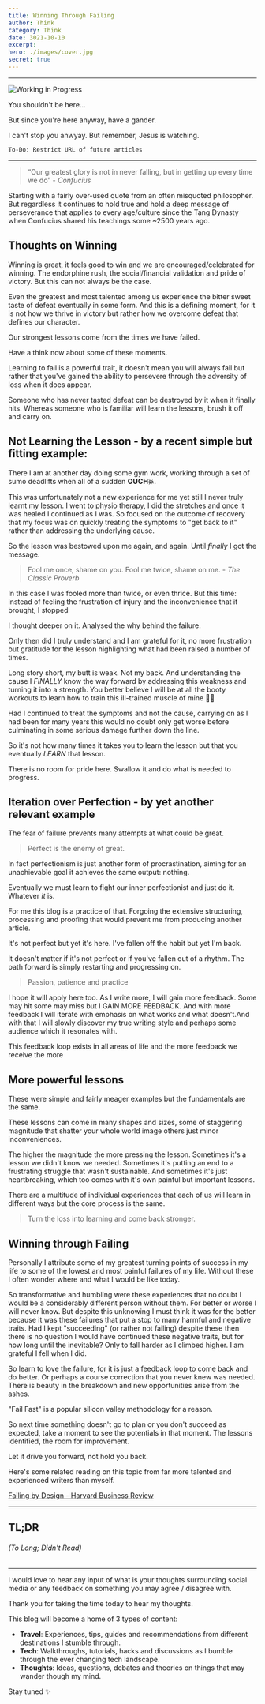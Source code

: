 ```yaml
---
title: Winning Through Failing
author: Think
category: Think
date: 3021-10-10
excerpt: 
hero: ./images/cover.jpg
secret: true
---
```


---

![Working in Progress](https://media.giphy.com/media/dWa2rUaiahx1FB3jor/giphy.gif)

You shouldn't be here...

But since you're here anyway, have a gander.

I can't stop you anwyay. But remember, Jesus is watching.

`To-Do: Restrict URL of future articles`

---

> “Our greatest glory is not in never falling, but in getting up every time we do” - _Confucius_

Starting with a fairly over-used quote from an often misquoted philosopher. But regardless it continues to hold true and hold a deep message of perseverance that applies to every age/culture since the Tang Dynasty when Confucius shared his teachings some ~2500 years ago.


## Thoughts on Winning

Winning is great, it feels good to win and we are encouraged/celebrated for winning. The endorphine rush, the social/financial validation and pride of victory. But this can not always be the case.

Even the greatest and most talented among us experience the bitter sweet taste of defeat eventually in some form. And this is a defining moment, for it is not how we thrive in victory but rather how we overcome defeat that defines our character.

Our strongest lessons come from the times we have failed. 

Have a think now about some of these moments.

Learning to fail is a powerful trait, it doesn't mean you will always fail but rather that you've gained the ability to persevere through the adversity of loss when it does appear.

Someone who has never tasted defeat can be destroyed by it when it finally hits. Whereas someone who is familiar will learn the lessons, brush it off and carry on.


## Not Learning the Lesson - by a recent simple but fitting example:

There I am at another day doing some gym work, working through a set of sumo deadlifts when all of a sudden **OUCH💥**.

This was unfortunately not a new experience for me yet still I never truly learnt my lesson. I went to physio therapy, I did the stretches and once it was healed I continued as I was. So focused on the outcome of recovery that my focus was on quickly treating the symptoms to "get back to it" rather than addressing the underlying cause.

So the lesson was bestowed upon me again, and again. Until _finally_ I got the message.

> Fool me once, shame on you. Fool me twice, shame on me. - _The Classic Proverb_

In this case I was fooled more than twice, or even thrice. But this time: instead of feeling the frustration of injury and the inconvenience that it brought, I stopped

I thought deeper on it. Analysed the why behind the failure.

Only then did I truly understand and I am grateful for it, no more frustration but gratitude for the lesson highlighting what had been raised a number of times.

Long story short, my butt is weak. Not my back. And understanding the cause I _FINALLY_ know the way forward by addressing this weakness and turning it into a strength. You better believe I will be at all the booty workouts to learn how to train this ill-trained muscle of mine 🍑😂

Had I continued to treat the symptoms and not the cause, carrying on as I had been for many years this would no doubt only get worse before culminating in some serious damage further down the line.

So it's not how many times it takes you to learn the lesson but that you eventually _LEARN_ that lesson.

There is no room for pride here. Swallow it and do what is needed to progress.

## Iteration over Perfection - by yet another relevant example

The fear of failure prevents many attempts at what could be great.

> Perfect is the enemy of great.

In fact perfectionism is just another form of procrastination, aiming for an unachievable goal it achieves the same output: nothing.

Eventually we must learn to fight our inner perfectionist and just do it. Whatever _it_ is.

For me this blog is a practice of that. Forgoing the extensive structuring, processing and proofing that would prevent me from producing another article.

It's not perfect but yet it's here. I've fallen off the habit but yet I'm back.

It doesn't matter if it's not perfect or if you've fallen out of a rhythm. The path forward is simply restarting and progressing on.

> Passion, patience and practice

I hope it will apply here too. As I write more, I will gain more feedback. Some may hit some may miss but I GAIN MORE FEEDBACK. And with more feedback I will iterate with emphasis on what works and what doesn't.And with that I will slowly discover my true writing style and perhaps some audience which it resonates with.

This feedback loop exists in all areas of life and the more feedback we receive the more 


## More powerful lessons

These were simple and fairly meager examples but the fundamentals are the same.

These lessons can come in many shapes and sizes, some of staggering magnitude that shatter your whole world image others just minor inconveniences.

The higher the magnitude the more pressing the lesson. Sometimes it's a lesson we didn't know we needed. Sometimes it's putting an end to a frustrating struggle that wasn't sustainable. And sometimes it's just heartbreaking, which too comes with it's own painful but important lessons.

There are a multitude of individual experiences that each of us will learn in different ways but the core process is the same.

> Turn the loss into learning and come back stronger.


## Winning through Failing

Personally I attribute some of my greatest turning points of success in my life to some of the lowest and most painful failures of my life. Without these I often wonder where and what I would be like today.

So transformative and humbling were these experiences that no doubt I would be a considerably different person without them. For better or worse I will never know. But despite this unknowing I must think it was for the better because it was these failures that put a stop to many harmful and negative traits. Had I kept "succeeding" (or rather not failing) despite these then there is no question I would have continued these negative traits, but for how long until the inevitable? Only to fall harder as I climbed higher. I am grateful I fell when I did.

So learn to love the failure, for it is just a feedback loop to come back and do better. Or perhaps a course correction that you never knew was needed. There is beauty in the breakdown and new opportunities arise from the ashes.

"Fail Fast" is a popular silicon valley methodology for a reason.

So next time something doesn't go to plan or you don't succeed as expected, take a moment to see the potentials in that moment. The lessons identified, the room for improvement.

Let it drive you forward, not hold you back.


Here's some related reading on this topic from far more talented and experienced writers than myself.

[Failing by Design - Harvard Business Review](https://hbr.org/2011/04/failing-by-design)

---

## TL;DR

###### (To Long; Didn't Read)



---

I would love to hear any input of what is your thoughts surrounding social media or any feedback on something you may agree / disagree with.

Thank you for taking the time today to hear my thoughts.

This blog will become a home of 3 types of content:

- **Travel**: Experiences, tips, guides and recommendations from different destinations I stumble through.
- **Tech**: Walkthroughs, tutorials, hacks and discussions as I bumble through the ever changing tech landscape.
- **Thoughts**: Ideas, questions, debates and theories on things that may wander though my mind.

Stay tuned ✨
